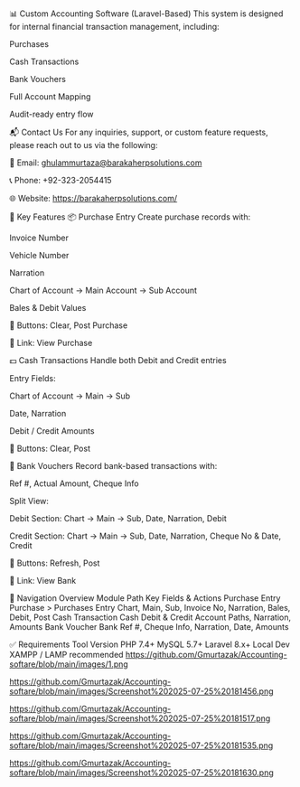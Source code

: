 📊 Custom Accounting Software (Laravel-Based)
This system is designed for internal financial transaction management, including:

Purchases

Cash Transactions

Bank Vouchers

Full Account Mapping

Audit-ready entry flow

📬 Contact Us
For any inquiries, support, or custom feature requests, please reach out to us via the following:

📧 Email: ghulammurtaza@barakaherpsolutions.com

📞 Phone: +92-323-2054415

🌐 Website: https://barakaherpsolutions.com/

📌 Key Features
📦 Purchase Entry
Create purchase records with:

Invoice Number

Vehicle Number

Narration

Chart of Account → Main Account → Sub Account

Bales & Debit Values

🔘 Buttons: Clear, Post Purchase

🔗 Link: View Purchase

💵 Cash Transactions
Handle both Debit and Credit entries

Entry Fields:

Chart of Account → Main → Sub

Date, Narration

Debit / Credit Amounts

🔘 Buttons: Clear, Post

🏦 Bank Vouchers
Record bank-based transactions with:

Ref #, Actual Amount, Cheque Info

Split View:

Debit Section: Chart → Main → Sub, Date, Narration, Debit

Credit Section: Chart → Main → Sub, Date, Narration, Cheque No & Date, Credit

🔘 Buttons: Refresh, Post

🔗 Link: View Bank

🧭 Navigation Overview
Module	Path	Key Fields & Actions
Purchase Entry	Purchase > Purchases Entry	Chart, Main, Sub, Invoice No, Narration, Bales, Debit, Post
Cash Transaction	Cash	Debit & Credit Account Paths, Narration, Amounts
Bank Voucher	Bank	Ref #, Cheque Info, Narration, Date, Amounts

✅ Requirements
Tool	Version
PHP	7.4+
MySQL	5.7+
Laravel	8.x+
Local Dev	XAMPP / LAMP recommended
https://github.com/Gmurtazak/Accounting-softare/blob/main/images/1.png

https://github.com/Gmurtazak/Accounting-softare/blob/main/images/Screenshot%202025-07-25%20181456.png

https://github.com/Gmurtazak/Accounting-softare/blob/main/images/Screenshot%202025-07-25%20181517.png

https://github.com/Gmurtazak/Accounting-softare/blob/main/images/Screenshot%202025-07-25%20181535.png

https://github.com/Gmurtazak/Accounting-softare/blob/main/images/Screenshot%202025-07-25%20181630.png

